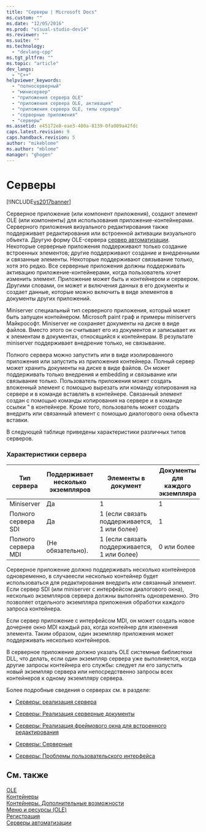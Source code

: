 ```yaml
---
title: "Серверы | Microsoft Docs"
ms.custom: ""
ms.date: "12/05/2016"
ms.prod: "visual-studio-dev14"
ms.reviewer: ""
ms.suite: ""
ms.technology: 
  - "devlang-cpp"
ms.tgt_pltfrm: ""
ms.topic: "article"
dev_langs: 
  - "C++"
helpviewer_keywords: 
  - "полносерверный"
  - "минисервер"
  - "приложения сервера OLE"
  - "приложения сервера OLE, активация"
  - "приложения сервера OLE, типы сервера"
  - "серверные приложения"
  - "серверы"
ms.assetid: e45172e8-eae3-400a-8139-0fa009a42fdc
caps.latest.revision: 9
caps.handback.revision: 5
author: "mikeblome"
ms.author: "mblome"
manager: "ghogen"
---
```

# Серверы
[!INCLUDE[vs2017banner](../assembler/inline/includes/vs2017banner.md)]

Серверное приложение \(или компонент приложения\), создают элемент OLE \(или компоненты\) для использования приложение\-контейнерами.  Серверного приложения визуального редактирования также поддерживает редактирования или встроенной активации визуального объекта.  Другую форму OLE\-сервера [сервер автоматизации](../mfc/automation-servers.md).  Некоторые серверные приложения поддерживают только создание встроенных элементов; другие поддерживают создание и внедренными и связанные элементы.  Некоторые поддерживают связывание только, хотя это редко.  Все серверные приложения должны поддерживать активацию приложение\-контейнерами, когда пользователь хочет изменить элемент.  Приложение может быть и контейнером и сервером.  Другими словами, он может и включения данных в его документы и создает данные, которые можно включить в виде элементов в документы других приложений.  
  
 Miniserver специальный тип серверного приложения, который может быть запущен контейнером.  Microsoft paint граф и примеры miniservers Майкрософт.  Miniserver не сохраняет документы на диске в виде файлов.  Вместо этого он считывает его из документов и записывает их к элементам в документах, относящийся к контейнерам.  В результате miniserver поддерживает внедрение только, не связывание.  
  
 Полного сервера можно запустить или в виде изолированного приложения или запустить из приложения контейнера.  Полный сервер может хранить документы на диске в виде файлов.  Он может поддерживать только внедрения и embedding и связывание или связывание только.  Пользователь приложения может создать вложенный элемент с помощью вырезать или команду копирования на сервере и в команде вставлять в контейнере.  Связанный элемент создан с помощью команды копирования на сервере и в команде ссылки " в контейнере.  Кроме того, пользователь может создать внедрить или связанный элемент с помощью диалогового окна объекта вставки.  
  
 В следующей таблице приведены характеристики различных типов серверов.  
  
### Характеристики сервера  
  
|Тип сервера|Поддерживает несколько экземпляров|Элементы в документ|Документы для каждого экземпляра|  
|-----------------|----------------------------------------|-------------------------|--------------------------------------|  
|Miniserver|Да|1|1|  
|Полного сервера SDI|Да|1 \(если связать поддерживается, 1 или более\)|1|  
|Полного сервера MDI|\(Не обязательно\).|1 \(если связать поддерживается, 1 или более\)|0 или более|  
  
 Серверное приложение должно поддерживать несколько контейнеров одновременно, в случаеесли несколько контейнер будет использоваться для редактирования внедрить или связанный элемент.  Если сервер SDI \(или miniserver с интерфейсом диалогового окна\), несколько экземпляров сервера должны выполнять одновременно.  Это позволяет отдельного экземпляра приложения обработки каждого запроса контейнера.  
  
 Если сервер приложение с интерфейсом MDI, он может создать новое дочернее окно MDI каждый раз, когда контейнер для изменения элемента.  Таким образом, один экземпляр приложения может поддерживать несколько контейнеров.  
  
 В серверное приложение должно указать OLE системные библиотеки DLL, что делать, если один экземпляр сервера уже выполняется, когда другие запросы контейнера его службы: следует ли его запустить новый экземпляр сервера или непосредственно запросы всех контейнеров к одному экземпляру сервера.  
  
 Более подробные сведения о серверах см. в разделе:  
  
-   [Серверы: реализация сервера](../mfc/servers-implementing-a-server.md)  
  
-   [Серверы: Реализация серверные документы](../mfc/servers-implementing-server-documents.md)  
  
-   [Серверы: Реализация фреймового окна для встроенного редактирования](../Topic/Servers:%20Implementing%20In-Place%20Frame%20Windows.md)  
  
-   [Серверы: Серверные](../mfc/servers-server-items.md)  
  
-   [Серверы: Проблемы пользовательского интерфейса](../mfc/servers-user-interface-issues.md)  
  
## См. также  
 [OLE](../mfc/ole-in-mfc.md)   
 [Контейнеры](../mfc/containers.md)   
 [Контейнеры. Дополнительные возможности](../mfc/containers-advanced-features.md)   
 [Меню и ресурсы \(OLE\)](../mfc/menus-and-resources-ole.md)   
 [Регистрация](../mfc/registration.md)   
 [Серверы автоматизации](../mfc/automation-servers.md)